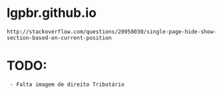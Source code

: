 # lgpbr.github.io


```
http://stackoverflow.com/questions/20958030/single-page-hide-show-section-based-on-current-position
```


# TODO:
     - Falta imagem de direito Tributário